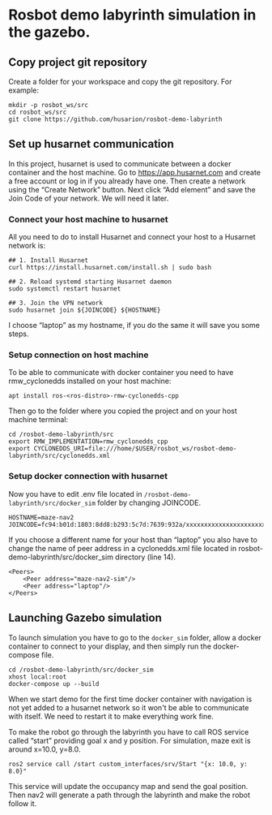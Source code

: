 # Rosbot demo labyrinth simulation in the gazebo.
## Copy project git repository
Create a folder for your workspace and copy the git repository. For example:
```
mkdir -p rosbot_ws/src
cd rosbot_ws/src
git clone https://github.com/husarion/rosbot-demo-labyrinth
```
## Set up husarnet communication
In this project, husarnet is used to communicate between a docker container and the host machine. Go to https://app.husarnet.com and create a free account or log in if you already have one. Then create a network using the “Create Network” button. Next click “Add element” and save the Join Code of your network. We will need it later.
### Connect your host machine to husarnet
All you need to do to install Husarnet and connect your host to a Husarnet network is:
```
## 1. Install Husarnet
curl https://install.husarnet.com/install.sh | sudo bash

## 2. Reload systemd starting Husarnet daemon
sudo systemctl restart husarnet

## 3. Join the VPN network
sudo husarnet join ${JOINCODE} ${HOSTNAME}
```
I choose “laptop” as my hostname, if you do the same it will save you some steps.

### Setup connection on host machine
To be able to communicate with docker container you need to have rmw_cyclonedds installed on your host machine:
```
apt install ros-<ros-distro>-rmw-cyclonedds-cpp
```
Then go to the folder where you copied the project and on your host machine terminal:
```
cd /rosbot-demo-labyrinth/src
export RMW_IMPLEMENTATION=rmw_cyclonedds_cpp
export CYCLONEDDS_URI=file:///home/$USER/rosbot_ws/rosbot-demo-labyrinth/src/cyclonedds.xml
```
### Setup docker connection with husarnet
Now you have to edit .env file located in `/rosbot-demo-labyrinth/src/docker_sim` folder by changing JOINCODE. 
```
HOSTNAME=maze-nav2
JOINCODE=fc94:b01d:1803:8dd8:b293:5c7d:7639:932a/xxxxxxxxxxxxxxxxxxxxxxx
```
If you choose a different name for your host than “laptop” you also have to change the name of peer address in a cyclonedds.xml file located in rosbot-demo-labyrinth/src/docker_sim directory (line 14).  
```
<Peers>
	<Peer address="maze-nav2-sim"/>
	<Peer address="laptop"/>
</Peers>
```

## Launching Gazebo simulation 
To launch simulation you have to go to the `docker_sim` folder, allow a docker container to connect to your display, and then simply run the docker-compose file.
```
cd /rosbot-demo-labyrinth/src/docker_sim
xhost local:root
docker-compose up --build
```
When we start demo for the first time docker container with navigation is not yet added to a husarnet network so it won't be able to communicate with itself. We need to restart it to make everything work fine. 

To make the robot go through the labyrinth you have to call ROS service called “start” providing goal x and y position. 
For simulation, maze exit is around x=10.0, y=8.0. 
```
ros2 service call /start custom_interfaces/srv/Start "{x: 10.0, y: 8.0}"
```
This service will update the occupancy map and send the goal position. Then nav2 will generate a path through the labyrinth and make the robot follow it.
